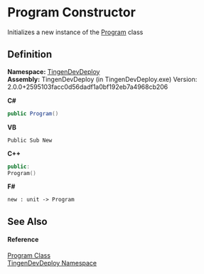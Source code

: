 # Program Constructor


Initializes a new instance of the <a href="52e7b81a-ca22-de82-9fd5-cd6ac923a724">Program</a> class



## Definition
**Namespace:** <a href="c6d5955e-3b9b-96f5-5c63-a38e8339f982">TingenDevDeploy</a>  
**Assembly:** TingenDevDeploy (in TingenDevDeploy.exe) Version: 2.0.0+2595103facc0d56dadf1a0bf192eb7a4968cb206

**C#**
``` C#
public Program()
```
**VB**
``` VB
Public Sub New
```
**C++**
``` C++
public:
Program()
```
**F#**
``` F#
new : unit -> Program
```



## See Also


#### Reference
<a href="52e7b81a-ca22-de82-9fd5-cd6ac923a724">Program Class</a>  
<a href="c6d5955e-3b9b-96f5-5c63-a38e8339f982">TingenDevDeploy Namespace</a>  
